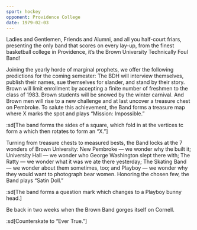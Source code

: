 ```yaml
---
sport: hockey
opponent: Providence College
date: 1979-02-03
---
```


Ladies and Gentlemen, Friends and Alumni, and all you half-court friars, presenting the only band that scores on every lay-up, from the finest basketball college in Providence, it’s the Brown University Technically Foul Band!

Joining the yearly horde of marginal prophets, we offer the following predictions for the coming semester: The BDH will interview themselves, publish their names, sue themselves for slander, and stand by their story. Brown will limit enrollment by accepting a finite number of freshmen to the class of 1983. Brown students will be snowed by the winter carnival. And Brown men will rise to a new challenge and at last uncover a treasure chest on Pembroke. To salute this achievement, the Band forms a treasure map where X marks the spot and plays “Mission: Impossible.”

:sd[The band forms the sides of a square, which fold in at the vertices tc form a which then rotates to form an “X.”]

Turning from treasure chests to measured bests, the Band locks at the 7 wonders of Brown University: New Pembroke — we wonder why the built it; University Hall — we wonder who George Washington slept there with; The Ratty — we wonder what it was we ate there yesterday; The Skating Band — we wonder about them sometimes, too; and Playboy — we wonder why they would want to photograph bear women. Honoring the chosen few, the Band plays “Satin Doll.”

:sd[The band forms a question mark which changes to a Playboy bunny head.]

Be back in two weeks when the Brown Band gorges itself on Cornell.

:sd[Counterskate to “Ever True.”]

